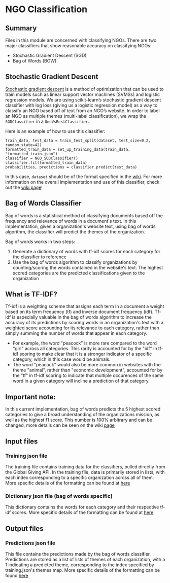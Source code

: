 # NGO Classification

## Summary
Files in this module are concerned with classifying NGOs. There are two major classifiers that show reasonable accuracy on classifying NGOs:
* Stochastic Gradient Descent (SGD)
* Bag of Words (BOW)

## Stochastic Gradient Descent
[Stochastic gradient descent](https://en.wikipedia.org/wiki/Stochastic_gradient_descent) is a method of optimization that can be used to train models such as linear support vector machines (SVMSs) and logistic regression models.  We are using scikit-learn’s stochastic gradient descent classifier with log loss (giving us a logistic regression model) as a way to classify an NGO based off of text from an NGO’s website.  In order to label an NGO as multiple themes (multi-label classification), we wrap the `SGDClassifier` in a `OneVsRestClassifier`.

Here is an example of how to use this classifier:
```
train_data, test_data = train_test_split(dataset, test_size=0.2, random_state=42)
formatted_train_data = set_up_training_data(train_data, "formatted_train.json")
classifier = NGO_SGDClassifier()
classifier.fit(formatted_train_data)
probabilities, predictions = classifier.predict(test_data)
```
In this case, `dataset` should be of the format specified in the [wiki](https://github.com/hack4impact-uiuc/globalgiving-depth/wiki/Stochastic-Gradient-Descent-(SGD)-Classifier#file-structures).  For more information on the overall implementation and use of this classifier, check out the [wiki page](https://github.com/hack4impact-uiuc/globalgiving-depth/wiki/Stochastic-Gradient-Descent-(SGD)-Classifier)!

## Bag of Words Classifier
Bag of words is a statistical method of classifying documents based off the frequency and relevance of words in a document's text. In this implementation, given a organization's website text, using bag of words algorithm, the classifier will predict the themes of the organization.

Bag of words works in two steps:
1. Generate a dictionary of words with tf-idf scores for each category for the classifier to reference
2. Use the bag of words algorithm to classify organizations by counting/scoring the words contained in the website's text. The highest scored categories are the predicted classifications given to the organization

## What is TF-IDF?
Tf-idf is a weighting scheme that assigns each term in a document a weight based on its term frequency (tf) and inverse document frequency (idf). Tf-idf is especially valuable in the bag of words algorithm to increase the accuracy of its predictions by scoring words in an organization's text with a weighted score accounting for its relevance to each category, rather than simply summing the number of words that appear in each category.

* For example, the word "peacock" is more rare compared to the word "girl" across all categories. This rarity is accounted for by the "idf" in tf-idf scoring to make clear that it is a stronger indicator of a specific category, which in this case would be animals.
* The word "peacock" would also be more common in websites with the theme "animal", rather than "economic development", accounted for by the "tf" in tf-idf scoring to indicate that multiple occurences of the same word in a given category will incline a prediction of that category.

## Important note:
In this current implementation, bag of words predicts the 5 highest scored categories to give a broad understanding of the organizations mission, as well as the highest f1 score. This number is 100% arbitrary and can be changed, more details can be seen on the wiki [page](https://github.com/hack4impact-uiuc/globalgiving-depth/wiki/Bag-of-Words-(BOW)-Classifier)

## Input files
### Training json file
The training file contains training data for the classifiers, pulled directly from the Global Giving API. In the training file, data is primarily stored in lists, with each index corresponding to a specific organization across all of them. More specific details of the formatting can be found at [here](https://github.com/hack4impact-uiuc/globalgiving-depth/wiki/Bag-of-Words-(BOW)-Classifier)

### Dictionary json file (bag of words specific)
This dictionary contains the words for each category and their respective tf-idf scores. More specific details of the formatting can be found at [here](https://github.com/hack4impact-uiuc/globalgiving-depth/wiki/Bag-of-Words-(BOW)-Classifier)

## Output files
### Predictions json file
This file contains the predictions made by the bag of words classifier. Predictions are stored as a list of lists of themes of each organization, with a 1 indicating a predicted theme, corresponding to the index specified by training.json's themes map. More specific details of the formatting can be found [here](https://github.com/hack4impact-uiuc/globalgiving-depth/wiki/Bag-of-Words-(BOW)-Classifier)
